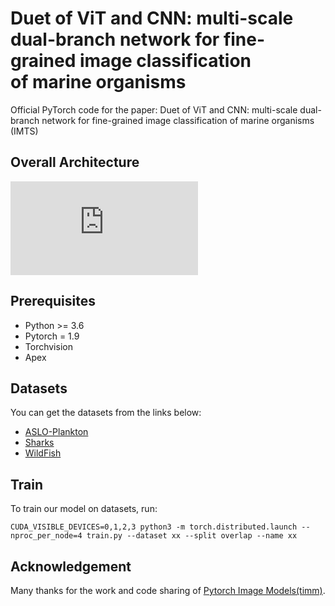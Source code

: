# Duet of ViT and CNN: multi-scale dual-branch network for fine-grained image classification of marine organisms
Official PyTorch code for the paper: Duet of ViT and CNN: multi-scale dual-branch network for fine-grained image classification of marine organisms (IMTS)
## Overall Architecture
![img](https://github.com/Xiaosigz/MSDBN/blob/main/Model.pdf)
## Prerequisites
* Python >= 3.6
* Pytorch = 1.9
* Torchvision
* Apex
## Datasets
You can get the datasets from the links below:
* [ASLO-Plankton](http://ouc.ai/dataset/ASLO-Plankton.zip)
* [Sharks](https://www.kaggle.com/larusso94/shark-species)
* [WildFish](https://github.com/PeiqinZhuang/WildFish)
## Train
To train our model on datasets, run:
```
CUDA_VISIBLE_DEVICES=0,1,2,3 python3 -m torch.distributed.launch --nproc_per_node=4 train.py --dataset xx --split overlap --name xx
```
## Acknowledgement
Many thanks for the work and code sharing of [Pytorch Image Models(timm)](https://github.com/huggingface/pytorch-image-models).
